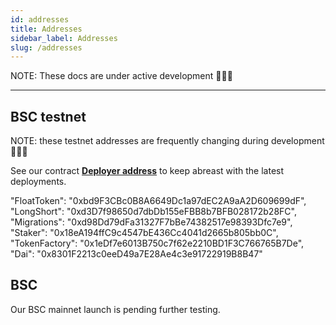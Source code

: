 ```yaml
---
id: addresses
title: Addresses
sidebar_label: Addresses
slug: /addresses
---
```


NOTE: These docs are under active development 👷‍♀️👷

---

## BSC testnet

NOTE: these testnet addresses are frequently changing during development 👷‍♀️👷

See our contract **[Deployer address](https://testnet.bscscan.com/address/0x738edd7f6a625c02030dbfca84885b4de5252903)** to keep abreast with the latest deployments.

"FloatToken": "0xbd9F3CBc0B8A6649Dc1a97dEC2A9aA2D609699dF",
"LongShort": "0xd3D7f98650d7dbDb155eFBB8b7BFB028172b28FC",
"Migrations": "0xd98Dd79dFa31327F7bBe74382517e98393Dfc7e9",
"Staker": "0x18eA194ffC9c4547bE436Cc4041d2665b805bb0C",
"TokenFactory": "0x1eDf7e6013B750c7f62e2210BD1F3C766765B7De",
"Dai": "0x8301F2213c0eeD49a7E28Ae4c3e91722919B8B47"

## BSC

Our BSC mainnet launch is pending further testing.

